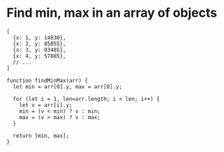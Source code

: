 # Find min, max in an array of objects
````
[
  {x: 1, y: 14830},
  {x: 2, y: 85055},
  {x: 3, y: 03485},
  {x: 4, y: 57885},
  // ...
]
````
````
function findMinMax(arr) {
  let min = arr[0].y, max = arr[0].y;

  for (let i = 1, len=arr.length; i < len; i++) {
    let v = arr[i].y;
    min = (v < min) ? v : min;
    max = (v > max) ? v : max;
  }

  return [min, max];
}
````
